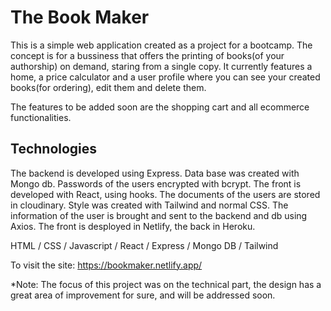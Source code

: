 # The Book Maker
This is a simple web application created as a project for a bootcamp.
The concept is for a bussiness that offers the printing of books(of your authorship) on demand, staring from a single copy.
It currently features a home, a price calculator and a user profile where you can see your created books(for ordering), edit them and delete them.

The features to be added soon are the shopping cart and all ecommerce functionalities.

## Technologies
The backend is developed using Express.
Data base was created with Mongo db.
Passwords of the users encrypted with bcrypt.
The front is developed with React, using hooks.
The documents of the users are stored in cloudinary.
Style was created with Tailwind and normal CSS.
The information of the user is brought and sent to the backend and db using Axios.
The front is desployed in Netlify, the back in Heroku.

HTML / CSS / Javascript / React / Express / Mongo DB / Tailwind

To visit the site:
https://bookmaker.netlify.app/

*Note: The focus of this project was on the technical part, the design has a great area of improvement for sure, and will be addressed soon.

